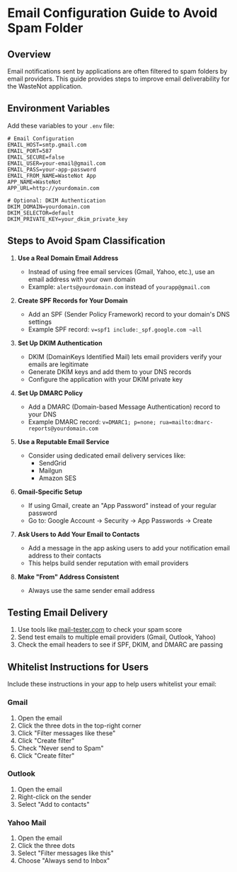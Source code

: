 # Email Configuration Guide to Avoid Spam Folder

## Overview

Email notifications sent by applications are often filtered to spam folders by email providers. This guide provides steps to improve email deliverability for the WasteNot application.

## Environment Variables

Add these variables to your `.env` file:

```
# Email Configuration
EMAIL_HOST=smtp.gmail.com
EMAIL_PORT=587
EMAIL_SECURE=false
EMAIL_USER=your-email@gmail.com
EMAIL_PASS=your-app-password
EMAIL_FROM_NAME=WasteNot App
APP_NAME=WasteNot
APP_URL=http://yourdomain.com

# Optional: DKIM Authentication
DKIM_DOMAIN=yourdomain.com
DKIM_SELECTOR=default
DKIM_PRIVATE_KEY=your_dkim_private_key
```

## Steps to Avoid Spam Classification

1. **Use a Real Domain Email Address**
   - Instead of using free email services (Gmail, Yahoo, etc.), use an email address with your own domain
   - Example: `alerts@yourdomain.com` instead of `yourapp@gmail.com`

2. **Create SPF Records for Your Domain**
   - Add an SPF (Sender Policy Framework) record to your domain's DNS settings
   - Example SPF record: `v=spf1 include:_spf.google.com ~all`

3. **Set Up DKIM Authentication**
   - DKIM (DomainKeys Identified Mail) lets email providers verify your emails are legitimate
   - Generate DKIM keys and add them to your DNS records
   - Configure the application with your DKIM private key

4. **Set Up DMARC Policy**
   - Add a DMARC (Domain-based Message Authentication) record to your DNS
   - Example DMARC record: `v=DMARC1; p=none; rua=mailto:dmarc-reports@yourdomain.com`

5. **Use a Reputable Email Service**
   - Consider using dedicated email delivery services like:
     - SendGrid
     - Mailgun
     - Amazon SES

6. **Gmail-Specific Setup**
   - If using Gmail, create an "App Password" instead of your regular password
   - Go to: Google Account → Security → App Passwords → Create

7. **Ask Users to Add Your Email to Contacts**
   - Add a message in the app asking users to add your notification email address to their contacts
   - This helps build sender reputation with email providers

8. **Make "From" Address Consistent**
   - Always use the same sender email address

## Testing Email Delivery

1. Use tools like [mail-tester.com](https://www.mail-tester.com/) to check your spam score
2. Send test emails to multiple email providers (Gmail, Outlook, Yahoo)
3. Check the email headers to see if SPF, DKIM, and DMARC are passing

## Whitelist Instructions for Users

Include these instructions in your app to help users whitelist your email:

### Gmail
1. Open the email
2. Click the three dots in the top-right corner
3. Click "Filter messages like these"
4. Click "Create filter"
5. Check "Never send to Spam"
6. Click "Create filter"

### Outlook
1. Open the email
2. Right-click on the sender
3. Select "Add to contacts"

### Yahoo Mail
1. Open the email
2. Click the three dots
3. Select "Filter messages like this"
4. Choose "Always send to Inbox" 